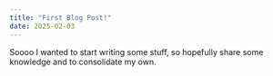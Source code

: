 ```yaml
---
title: "First Blog Post!"
date: 2025-02-03
---
```


Soooo I wanted to start writing some stuff, so hopefully share some knowledge and to consolidate my own. 